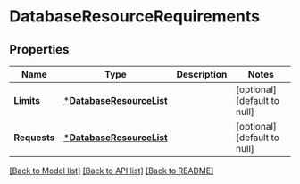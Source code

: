 # DatabaseResourceRequirements

## Properties
Name | Type | Description | Notes
------------ | ------------- | ------------- | -------------
**Limits** | [***DatabaseResourceList**](database.ResourceList.md) |  | [optional] [default to null]
**Requests** | [***DatabaseResourceList**](database.ResourceList.md) |  | [optional] [default to null]

[[Back to Model list]](../README.md#documentation-for-models) [[Back to API list]](../README.md#documentation-for-api-endpoints) [[Back to README]](../README.md)

